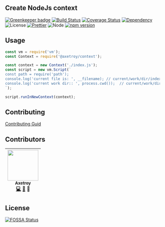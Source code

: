 ## Create NodeJs context

[![Greenkeeper badge](https://badges.greenkeeper.io/axetroy/node-context.svg)](https://greenkeeper.io/)
[![Build Status](https://travis-ci.org/axetroy/node-context.svg?branch=master)](https://travis-ci.org/axetroy/node-context)
[![Coverage Status](https://coveralls.io/repos/github/axetroy/node-context/badge.svg?branch=master)](https://coveralls.io/github/axetroy/node-context?branch=master)
[![Dependency](https://david-dm.org/axetroy/node-context.svg)](https://david-dm.org/axetroy/node-context)
![License](https://img.shields.io/badge/license-Apache-green.svg)
[![Prettier](https://img.shields.io/badge/Code%20Style-Prettier-green.svg)](https://github.com/prettier/prettier)
![Node](https://img.shields.io/badge/node-%3E=7.6-blue.svg?style=flat-square)
[![npm version](https://badge.fury.io/js/@axetroy/context.svg)](https://badge.fury.io/js/@axetroy/context)

## Usage

```js
const vm = require('vm');
const Context = require('@axetroy/context');

const context = new Context('./index.js');
const script = new vm.Script(`
const path = require('path');
console.log('current file is: ', __filename); // current/work/dir/index.js
console.log('current work dir:: ', process.cwd());  // current/work/dir
`);

script.runInNewContext(context);
```

## Contributing

[Contributing Guid](https://github.com/axetroy/node-context/blob/master/CONTRIBUTING.md)

## Contributors

<!-- ALL-CONTRIBUTORS-LIST:START - Do not remove or modify this section -->
| [<img src="https://avatars1.githubusercontent.com/u/9758711?v=3" width="100px;"/><br /><sub>Axetroy</sub>](http://axetroy.github.io)<br />[💻](https://github.com/axetroyanti-redirect/anti-redirect/commits?author=axetroy) [🐛](https://github.com/axetroyanti-redirect/anti-redirect/issues?q=author%3Aaxetroy) 🎨 |
| :---: |
<!-- ALL-CONTRIBUTORS-LIST:END -->

## License

[![FOSSA Status](https://app.fossa.io/api/projects/git%2Bgithub.com%2Faxetroy%2Fnode-context.svg?type=large)](https://app.fossa.io/projects/git%2Bgithub.com%2Faxetroy%2Fnode-context?ref=badge_large)